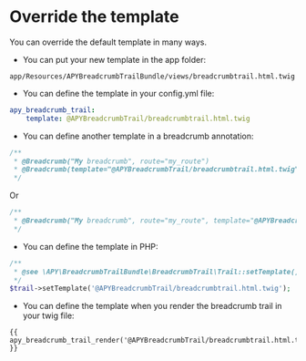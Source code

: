 # Override the template
You can override the default template in many ways.

 - You can put your new template in the app folder:

`app/Resources/APYBreadcrumbTrailBundle/views/breadcrumbtrail.html.twig`

 - You can define the template in your config.yml file:

```yaml
apy_breadcrumb_trail:
    template: @APYBreadcrumbTrail/breadcrumbtrail.html.twig
```

 - You can define another template in a breadcrumb annotation:

```php
/**
 * @Breadcrumb("My breadcrumb", route="my_route")
 * @Breadcrumb(template="@APYBreadcrumbTrail/breadcrumbtrail.html.twig")
 */
```

Or

```php
/**
 * @Breadcrumb("My breadcrumb", route="my_route", template="@APYBreadcrumbTrail/breadcrumbtrail.html.twig")
 */
```

 - You can define the template in PHP:

```php
/**
 * @see \APY\BreadcrumbTrailBundle\BreadcrumbTrail\Trail::setTemplate()
 */
$trail->setTemplate('@APYBreadcrumbTrail/breadcrumbtrail.html.twig');
```

 - You can define the template when you render the breadcrumb trail in your twig file:

```twig
{{ apy_breadcrumb_trail_render('@APYBreadcrumbTrail/breadcrumbtrail.html.twig') }}
```

